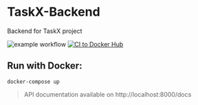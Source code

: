 # TaskX-Backend
Backend for TaskX project

![example workflow](https://github.com/TheDim0n/TaskX-Backend/actions/workflows/tests.yml/badge.svg)
[![CI to Docker Hub](https://github.com/TheDim0n/TaskX-Backend/actions/workflows/ci.yml/badge.svg)](https://github.com/TheDim0n/TaskX-Backend/actions/workflows/ci.yml)


## Run with Docker:
```
docker-compose up
```
> API documentation available on http://localhost:8000/docs
